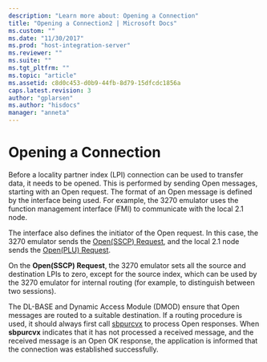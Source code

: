 ```yaml
---
description: "Learn more about: Opening a Connection"
title: "Opening a Connection2 | Microsoft Docs"
ms.custom: ""
ms.date: "11/30/2017"
ms.prod: "host-integration-server"
ms.reviewer: ""
ms.suite: ""
ms.tgt_pltfrm: ""
ms.topic: "article"
ms.assetid: c8d0c453-d0b9-44fb-8d79-15dfcdc1856a
caps.latest.revision: 3
author: "gplarsen"
ms.author: "hisdocs"
manager: "anneta"
---
```

# Opening a Connection
Before a locality partner index (LPI) connection can be used to transfer data, it needs to be opened. This is performed by sending Open messages, starting with an Open request. The format of an Open message is defined by the interface being used. For example, the 3270 emulator uses the function management interface (FMI) to communicate with the local 2.1 node.  
  
 The interface also defines the initiator of the Open request. In this case, the 3270 emulator sends the [Open(SSCP) Request](./open-sscp-request2.md), and the local 2.1 node sends the [Open(PLU) Request](./open-plu-request2.md).  
  
 On the **Open(SSCP) Request**, the 3270 emulator sets all the source and destination LPIs to zero, except for the source index, which can be used by the 3270 emulator for internal routing (for example, to distinguish between two sessions).  
  
 The DL-BASE and Dynamic Access Module (DMOD) ensure that Open messages are routed to a suitable destination. If a routing procedure is used, it should always first call [sbpurcvx](./sbpurcvx1.md) to process Open responses. When **sbpurcvx** indicates that it has not processed a received message, and the received message is an Open OK response, the application is informed that the connection was established successfully.
